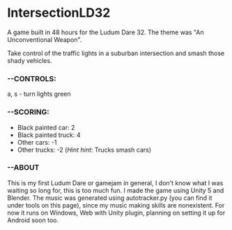# IntersectionLD32
A game built in 48 hours for the Ludum Dare 32. The theme was "An Unconventional Weapon".

Take control of the traffic lights in a suburban intersection and smash those shady vehicles.


### --CONTROLS:
a, s - turn lights green

### --SCORING:
- Black painted car: 2 
- Black painted truck: 4 
- Other cars: -1 
- Other trucks: -2
(*Hint hint*: Trucks smash cars)

### --ABOUT 
This is my first Ludum Dare or gamejam in general, I don't know what I was waiting so long for, this is too much fun. I made the game using Unity 5 and Blender. The music was generated using autotracker.py (you can find it under tools on this page), since my music making skills are nonexistent. For now it runs on Windows, Web with Unity plugin, planning on setting it up for Android soon too.
